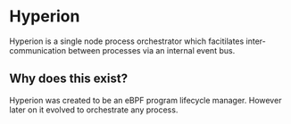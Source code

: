 # Hyperion

Hyperion is a single node process orchestrator which facitilates inter-communication between processes via an internal event bus.

## Why does this exist?

Hyperion was created to be an eBPF program lifecycle manager. However later on it evolved to orchestrate any process.
